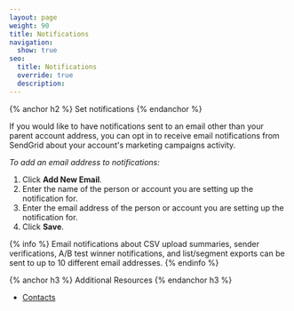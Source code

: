```yaml
---
layout: page
weight: 90
title: Notifications
navigation:
  show: true
seo:
  title: Notifications
  override: true
  description:
---
```


{% anchor h2 %}
Set notifications
{% endanchor %}

If you would like to have notifications sent to an email other than your parent account address, you can opt in to receive email notifications from SendGrid about your account's marketing campaigns activity.   

*To add an email address to notifications:*

1. Click **Add New Email**.
1. Enter the name of the person or account you are setting up the notification for.
1. Enter the email address of the person or account you are setting up the notification for. 
1. Click **Save**.

{% info %}
Email notifications about CSV upload summaries, sender verifications, A/B test winner notifications, and list/segment exports can be sent to up to 10 different email addresses.
{% endinfo %}

{% anchor h3 %}
Additional Resources
{% endanchor h3 %}

- [Contacts](https://sendgrid.com/docs/help-support/managing-contacts/adding-contacts.html)


